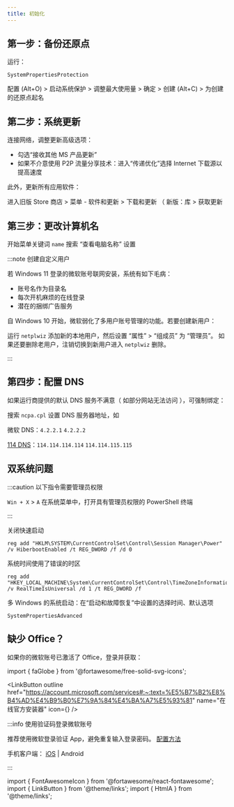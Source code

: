 ```yaml
---
title: 初始化
---
```


## 第一步：备份还原点

运行：

    SystemPropertiesProtection

配置 (Alt+O) > 启动系统保护 > 调整最大使用量 > 确定 > 创建 (Alt+C) > 为创建的还原点起名

## 第二步：系统更新

连接网络，调整<HtmlA href="ms-settings:windowsupdate-options">更新高级选项</HtmlA>：

- 勾选“接收其他 MS 产品更新”
- 如果不介意使用 P2P 流量分享技术：进入“传递优化”选择 Internet 下载源以提高速度

此外，更新所有应用软件：

进入旧版 Store 商店 > 菜单 - 软件和更新 > 下载和更新
（ 新版：库 > 获取更新

## 第三步：更改计算机名

开始菜单关键词 `name` 搜索 “查看电脑名称” 设置

:::note 创建自定义用户

若 Windows 11 登录的微软账号联网安装，系统有如下毛病：

- 账号名作为目录名
- 每次开机麻烦的在线登录
- 潜在的捆绑广告服务

自 Windows 10 开始，微软弱化了多用户账号管理的功能。若要创建新用户：

运行 `netplwiz` 添加新的本地用户，然后设置 “属性” > “组成员” 为 “管理员”。
如果还要删除老用户，注销切换到新用户进入 `netplwiz` 删除。

:::

## 第四步：配置 DNS

如果运行商提供的默认 DNS 服务不满意（ 如部分网站无法访问 ），可强制绑定：

搜索 `ncpa.cpl` 设置 DNS 服务器地址，如

微软 DNS：`4.2.2.1` `4.2.2.2`

[114 DNS](https://www.114dns.com/)：`114.114.114.114` `114.114.115.115`

<!--
:::info 以下指令需要管理员权限运行

`Win + R` 运行对话框，可按下 `Ctrl + Shift + Enter` 提权运行

:::
 -->

## 双系统问题

:::caution 以下指令需要管理员权限

`Win + X` > `A` 在系统菜单中，打开具有管理员权限的 PowerShell 终端

:::

关闭快速启动

    reg add "HKLM\SYSTEM\CurrentControlSet\Control\Session Manager\Power" /v HiberbootEnabled /t REG_DWORD /f /d 0

系统时间使用了错误的时区

    reg add "HKEY_LOCAL_MACHINE\System\CurrentControlSet\Control\TimeZoneInformation" /v RealTimeIsUniversal /d 1 /t REG_DWORD /f

多 Windows 的系统启动：在“启动和故障恢复”中设置的选择时间、默认选项

    SystemPropertiesAdvanced

## 缺少 Office？

如果你的微软账号已激活了 Office，登录并获取：

import { faGlobe } from '@fortawesome/free-solid-svg-icons';

<LinkButton outline href="https://account.microsoft.com/services#:~:text=%E5%B7%B2%E8%B4%AD%E4%B9%B0%E7%9A%84%E4%BA%A7%E5%93%81" name="在线官方安装器" icon={<FontAwesomeIcon icon={faGlobe} />} />

:::info 使用验证码登录微软账号

推荐使用微软登录验证 App，避免重复输入登录密码。
[配置方法](https://account.live.com/proofs/EnableTfa)

手机客户端：
[iOS](https://apps.apple.com/cn/app/microsoft-authenticator/id983156458)
| Android

:::

import { FontAwesomeIcon } from '@fortawesome/react-fontawesome';
import { LinkButton } from '@theme/links';
import { HtmlA } from '@theme/links';
